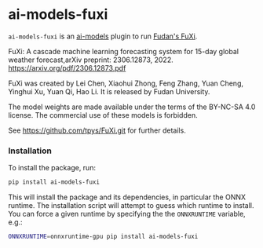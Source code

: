 # ai-models-fuxi

`ai-models-fuxi` is an [ai-models](https://github.com/ecmwf-lab/ai-models) plugin to run [Fudan's FuXi](https://github.com/tpys/FuXi.git).

FuXi: A cascade machine learning forecasting system for 15-day global weather forecast,arXiv preprint: 2306.12873, 2022. https://arxiv.org/pdf/2306.12873.pdf

FuXi was created by Lei Chen, Xiaohui Zhong, Feng Zhang, Yuan Cheng, Yinghui Xu, Yuan Qi, Hao Li. It is released by Fudan University.

The model weights are made available under the terms of the BY-NC-SA 4.0 license.
The commercial use of these models is forbidden.

See <https://github.com/tpys/FuXi.git> for further details.


### Installation

To install the package, run:

```bash
pip install ai-models-fuxi
```

This will install the package and its dependencies, in particular the ONNX runtime. The installation script will attempt to guess which runtime to install. You can force a given runtime by specifying the the `ONNXRUNTIME` variable, e.g.:

```bash
ONNXRUNTIME=onnxruntime-gpu pip install ai-models-fuxi
```
